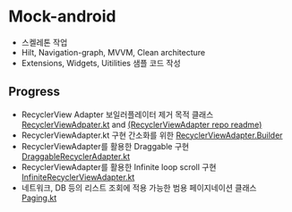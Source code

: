 # Mock-android
- 스켈레톤 작업
- Hilt, Navigation-graph, MVVM, Clean architecture
- Extensions, Widgets, Uitilities 샘플 코드 작성

## Progress
- RecyclerView Adapter 보일러플레이터 제거 목적 클래스 [RecyclerViewAdpater.kt](https://github.com/ikmuwn/Mock-android/blob/master/app/src/main/java/kim/uno/mock/util/recyclerview/RecyclerViewAdapter.kt) and [(RecyclerViewAdapter repo readme)](https://github.com/ikmuwn/RecyclerViewAdatper/blob/main/README.md)
- RecyclerViewAdapter.kt 구현 간소화를 위한 [RecyclerViewAdapter.Builder](https://github.com/ikmuwn/Mock-android/blob/2ce9a1f7db5964725301614ec3f2d64b632bb96e/app/src/main/java/kim/uno/mock/util/recyclerview/RecyclerViewAdapter.kt#L310)
- RecyclerViewAdapter를 활용한 Draggable 구현 [DraggableRecyclerAdapter.kt](https://github.com/ikmuwn/Mock-android/blob/master/app/src/main/java/kim/uno/mock/util/recyclerview/DraggableRecyclerAdapter.kt)
- RecyclerViewAdapter를 활용한 Infinite loop scroll 구현 [InfiniteRecyclerViewAdapter.kt](https://github.com/ikmuwn/Mock-android/blob/master/app/src/main/java/kim/uno/mock/util/recyclerview/InfiniteRecyclerViewAdapter.kt)
- 네트워크, DB 등의 리스트 조회에 적용 가능한 범용 페이지네이션 클래스 [Paging.kt](https://github.com/ikmuwn/Mock-android/blob/master/app/src/main/java/kim/uno/mock/util/Paging.kt)
